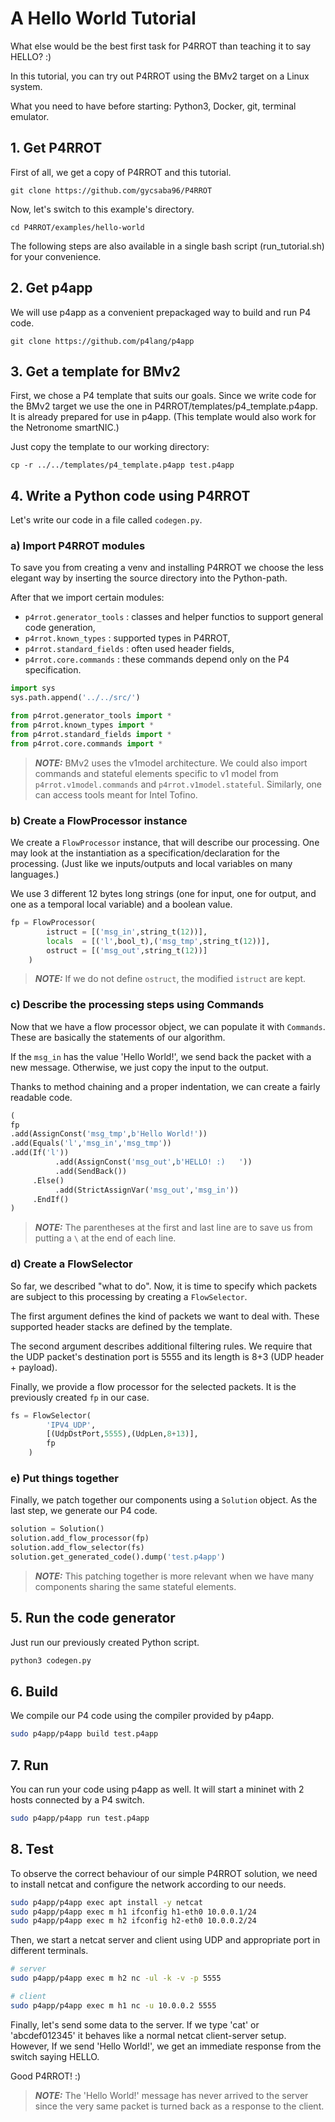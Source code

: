 # A Hello World Tutorial

What else would be the best first task for P4RROT than teaching it to say HELLO? :)

In this tutorial, you can try out P4RROT using the BMv2 target on a Linux system.

What you need to have before starting: Python3, Docker, git, terminal emulator.

## 1. Get P4RROT

First of all, we get a copy of P4RROT and this tutorial.

```console
git clone https://github.com/gycsaba96/P4RROT
```

Now, let's switch to this example's directory.

```console
cd P4RROT/examples/hello-world
```

The following steps are also available in a single bash script (run_tutorial.sh) for your convenience.

## 2. Get p4app

We will use p4app as a convenient prepackaged way to build and run P4 code.

```console
git clone https://github.com/p4lang/p4app
```

## 3. Get a template for BMv2

First, we chose a P4 template that suits our goals. Since we write code for the BMv2 target we use the one in P4RROT/templates/p4_template.p4app. It is already prepared for use in p4app. (This template would also work for the Netronome smartNIC.)

Just copy the template to our working directory:

```console
cp -r ../../templates/p4_template.p4app test.p4app
```

## 4. Write a Python code using P4RROT

Let's write our code in a file called `codegen.py`.

### a) Import P4RROT modules

To save you from creating a venv and installing P4RROT we choose the less elegant way by inserting the source directory into the Python-path.

After that we import certain modules:
- `p4rrot.generator_tools` : classes and helper functios to support general code generation,
- `p4rrot.known_types` : supported types in P4RROT,
- `p4rrot.standard_fields` : often used header fields,
- `p4rrot.core.commands` : these commands depend only on the P4 specification.


```python
import sys
sys.path.append('../../src/')

from p4rrot.generator_tools import *
from p4rrot.known_types import *  
from p4rrot.standard_fields import *
from p4rrot.core.commands import * 
```

> **_NOTE:_**  BMv2 uses the v1model architecture. We could also import commands and stateful elements specific to v1 model from `p4rrot.v1model.commands` and `p4rrot.v1model.stateful`. Similarly, one can access tools meant for Intel Tofino.


### b) Create a FlowProcessor instance

We create a `FlowProcessor` instance, that will describe our processing. One may look at the instantiation as a specification/declaration for the processing. (Just like we inputs/outputs and local variables on many languages.)

We use 3 different 12 bytes long strings (one for input, one for output, and one as a temporal local variable) and a boolean value.

```python
fp = FlowProcessor(
        istruct = [('msg_in',string_t(12))],
        locals  = [('l',bool_t),('msg_tmp',string_t(12))],
        ostruct = [('msg_out',string_t(12))]
    )
```

> **_NOTE:_**  If we do not define `ostruct`, the modified `istruct` are kept.

### c) Describe the processing steps using Commands

Now that we have a flow processor object, we can populate it with `Commands`. These are basically the statements of our algorithm. 

If the `msg_in` has the value 'Hello World!', we send back the packet with a new message. Otherwise, we just copy the input to the output. 

Thanks to method chaining and a proper indentation, we can create a fairly readable code.


```python
(
fp
.add(AssignConst('msg_tmp',b'Hello World!'))
.add(Equals('l','msg_in','msg_tmp'))
.add(If('l'))
          .add(AssignConst('msg_out',b'HELLO! :)   '))
          .add(SendBack())
     .Else()
          .add(StrictAssignVar('msg_out','msg_in'))
     .EndIf()
)  
```

> **_NOTE:_**  The parentheses at the first and last line are to save us from putting a `\` at the end of each line. 

### d) Create a FlowSelector

So far, we described "what to do". Now, it is time to specify which packets are subject to this processing by creating a `FlowSelector`.

The first argument defines the kind of packets we want to deal with. These supported header stacks are defined by the template.

The second argument describes additional filtering rules. We require that the UDP packet's destination port is 5555 and its length is 8+3 (UDP header + payload).

Finally, we provide a flow processor for the selected packets. It is the previously created `fp` in our case.

```python
fs = FlowSelector(
        'IPV4_UDP',
        [(UdpDstPort,5555),(UdpLen,8+13)],
        fp
    )
```

### e) Put things together

Finally, we patch together our components using a `Solution` object. As the last step, we generate our P4 code.

```python
solution = Solution()
solution.add_flow_processor(fp)
solution.add_flow_selector(fs)
solution.get_generated_code().dump('test.p4app')
```

> **_NOTE:_**  This patching together is more relevant when we have many components sharing the same stateful elements.

## 5. Run the code generator

Just run our previously created Python script.

```bash
python3 codegen.py
```

## 6. Build

We compile our P4 code using the compiler provided by p4app.

```bash
sudo p4app/p4app build test.p4app
```

## 7. Run

You can run your code using p4app as well. It will start a mininet with 2 hosts connected by a P4 switch.

```bash
sudo p4app/p4app run test.p4app
```

## 8. Test

To observe the correct behaviour of our simple P4RROT solution, we need to install netcat and configure the network according to our needs.

```bash
sudo p4app/p4app exec apt install -y netcat
sudo p4app/p4app exec m h1 ifconfig h1-eth0 10.0.0.1/24
sudo p4app/p4app exec m h2 ifconfig h2-eth0 10.0.0.2/24
```

Then, we start a netcat server and client using UDP and appropriate port in different terminals.


```bash
# server
sudo p4app/p4app exec m h2 nc -ul -k -v -p 5555
```

```bash
# client
sudo p4app/p4app exec m h1 nc -u 10.0.0.2 5555
```

Finally, let's send some data to the server. 
If we type 'cat' or 'abcdef012345' it behaves like a normal netcat client-server setup.
However, If we send 'Hello World!', we get an immediate response from the switch saying HELLO. 

Good P4RROT! :)

> **_NOTE:_**  The 'Hello World!' message has never arrived to the server since the very same packet is turned back as a response to the client.